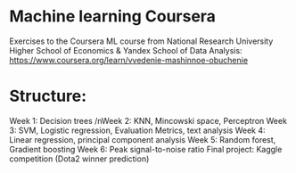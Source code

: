 # Machine learning Coursera
Exercises to the Coursera ML course from National Research University Higher School of Economics & Yandex School of Data Analysis:
https://www.coursera.org/learn/vvedenie-mashinnoe-obuchenie

# Structure:
Week 1: Decision trees
/nWeek 2: KNN, Mincowski space, Perceptron
Week 3: SVM, Logistic regression, Evaluation Metrics, text analysis
Week 4: Linear regression, principal component analysis
Week 5: Random forest, Gradient boosting
Week 6: Peak signal-to-noise ratio
Final project: Kaggle competition (Dota2 winner prediction)
